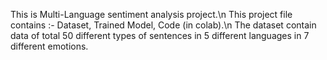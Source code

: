 This is Multi-Language sentiment analysis project.\n
This project file contains :- Dataset, Trained Model, Code (in colab).\n
The dataset contain data of total 50 different types of sentences in 5 different languages in 7 different emotions.
